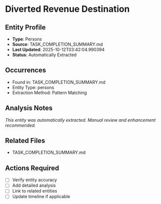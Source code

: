 # Diverted Revenue Destination

## Entity Profile
- **Type**: Persons
- **Source**: TASK_COMPLETION_SUMMARY.md
- **Last Updated**: 2025-10-12T03:42:04.990394
- **Status**: Automatically Extracted

## Occurrences
- Found in: TASK_COMPLETION_SUMMARY.md
- Entity Type: persons
- Extraction Method: Pattern Matching

## Analysis Notes
*This entity was automatically extracted. Manual review and enhancement recommended.*

## Related Files
- TASK_COMPLETION_SUMMARY.md

## Actions Required
- [ ] Verify entity accuracy
- [ ] Add detailed analysis
- [ ] Link to related entities
- [ ] Update timeline if applicable
